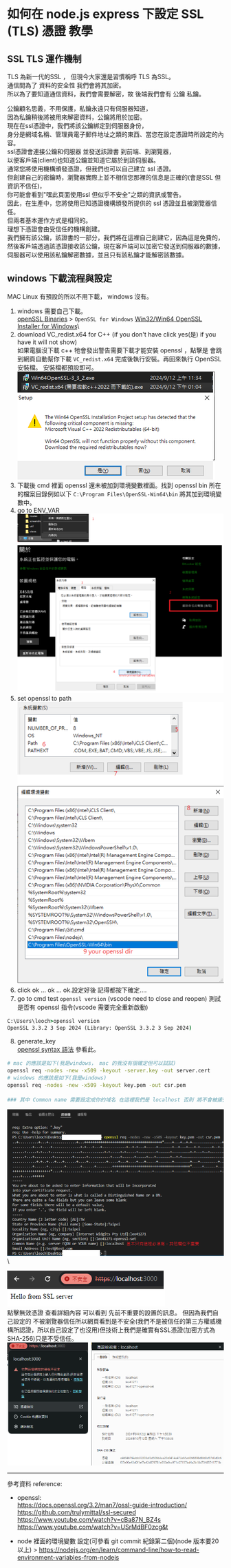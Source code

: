 # 如何在 node.js express 下設定 SSL (TLS) 憑證 教學

## SSL TLS 運作機制
TLS 為新一代的SSL ， 但現今大家還是習慣稱呼 TLS 為SSL。  
通信間為了 資料的安全性 我們會將其加密。  
所以為了要知道通信資料，我們會需要解密，故 後端我們會有 公鑰 私鑰。  

公鑰顧名思義，不用保護，私鑰永遠只有伺服器知道，    
因為私鑰稍後將被用來解密資料，公鑰將用於加密。  
現在在ssl憑證中，我們將該公鑰綁定到伺服器身份，  
身分是網域名稱、管理員電子郵件地址之類的東西、當您在設定憑證時所設定的內容。  
ssl憑證會連接公鑰和伺服器 並發送該證書 到前端、到瀏覽器，  
以便客戶端(client)也知道公鑰並知道它屬於到該伺服器。  
通常您將使用機構頒發憑證，但我們也可以自己建立 ssl 憑證。  
但創建自己的密鑰時，瀏覽器實際上並不相信您那裡的信息是正確的(會是SSL 但資訊不信任)，  
你可能會看到"嘿此頁面使用ssl 但似乎不安全"之類的資訊或警告。  
因此，在生產中，您將使用已知憑證機構頒發所提供的 ssl 憑證並且被瀏覽器信任。  
但兩者基本運作方式是相同的。  
理想下憑證會由受信任的機構創建。  
我們擁有該公鑰，該證書的一部分，我們將在這裡自己創建它，因為這是免費的，  
然後客戶端透過該憑證接收該公鑰，現在客戶端可以加密它發送到伺服器的數據，伺服器可以使用該私鑰解密數據，並且只有該私鑰才能解密該數據。  

## windows 下載流程與設定

MAC Linux 有預設的所以不用下載， windows 沒有。
1. windows 需要自己下載。\
[openSSL Binaries](https://wiki.openssl.org/index.php/Binaries) > `OpenSSL for Windows`
[Win32/Win64 OpenSSL Installer for Windows](https://slproweb.com/products/Win32OpenSSL.html)\
2. download VC_redist.x64 for C++ (if you don't have click yes(是) if you have it will not show)\
如果電腦沒下載 c++ 牠會發出警告需要下載才能安裝 openssl ，點擊是 會跳到網頁自動幫你下載 `VC_redist.x64` 完成後執行安裝。再回來執行 OpenSSL 安裝檔。
安裝檔都預設即可。
![required c++](./screenshot/openSSL_windows_required_C++.png)
3.  下載後 cmd 裡面 openssl 還未被加到環境變數裡面。找到 openssl bin 所在的檔案目錄例如以下 `C:\Program Files\OpenSSL-Win64\bin` 將其加到環境變數中。
4. go to ENV_VAR
![openssl go to ENV_VAR](./screenshot//go_to_ENV_variable.png)
5. set openssl to path\
![add openssl to path](./screenshot/openssl_add_to_path.png)
6. click ok ... ok ... ok.設定好後 記得都按下確定....
7. go to cmd test `openssl version` (vscode need to close and reopen) 測試是否有 openssl 指令(vscode 需要完全重新啟動)
```cmd
C:\Users\leoch>openssl version
OpenSSL 3.3.2 3 Sep 2024 (Library: OpenSSL 3.3.2 3 Sep 2024)
```
8. generate_key  
[openssl syntax 語法](https://docs.openssl.org/master/man1/openssl-req/) 參看此。
```bash
# mac 的應該是如下(我是windows， mac 的我沒有很確定但可以試試)
openssl req -nodes -new -x509 -keyout -server.key -out server.cert
# windows 的應該是如下(我是windows)
openssl req -nodes -new -x509 -keyout key.pem -out csr.pem

### 其中 Common name 需要設定成你的域名 在這裡我們是 localhost 否則 將不會被接受
```
![generate_key](./screenshot//generate_key.png)\

![](./screenshot/https%20test%20screenshot.png)\
點擊無效憑證 查看詳細內容 可以看到 先前不重要的設置的訊息。
但因為我們自己設定的 不被瀏覽器信任所以網頁看到是不安全(我們不是被信任的第三方權威機構所認證，所以自己設定了也沒用)但技術上我們是確實有SSL憑證(加密方式為SHA-256)只是不受信任。  
![](./screenshot//ssl-detial-in-chrome.png)

<hr />

參考資料 reference:
+ openssl:  
https://docs.openssl.org/3.2/man7/ossl-guide-introduction/  
https://github.com/trulymittal/ssl-secured  
https://www.youtube.com/watch?v=cBa87N_BZ4s  
https://www.youtube.com/watch?v=USrMdBF0zcg&t  

+ node 裡面的環境變數 設定(可參看 git commit 紀錄第二個)(node 版本要20以上) > https://nodejs.org/en/learn/command-line/how-to-read-environment-variables-from-nodejs